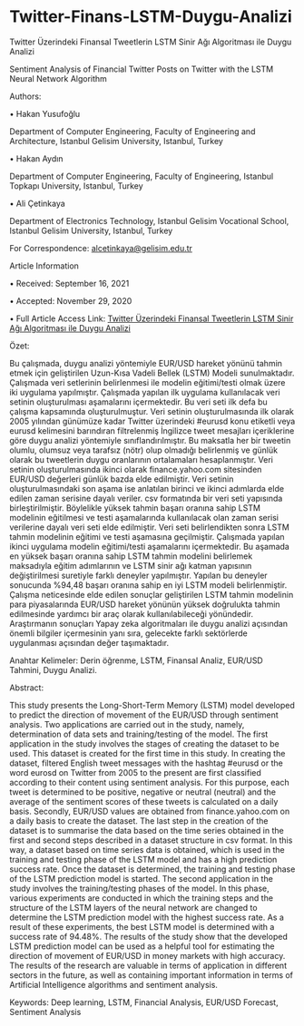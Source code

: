 # Twitter-Finans-LSTM-Duygu-Analizi

Twitter Üzerindeki Finansal Tweetlerin LSTM Sinir Ağı Algoritması ile Duygu Analizi

Sentiment Analysis of Financial Twitter Posts on Twitter with the LSTM Neural Network Algorithm

Authors:

• Hakan Yusufoğlu

Department of Computer Engineering, Faculty of Engineering and Architecture, Istanbul Gelisim University, Istanbul, Turkey

• Hakan Aydın

Department of Computer Engineering, Faculty of Engineering, Istanbul Topkapı University, Istanbul, Turkey

• Ali Çetinkaya

Department of Electronics Technology, Istanbul Gelisim Vocational School, Istanbul Gelisim University, Istanbul, Turkey

For Correspondence: alcetinkaya@gelisim.edu.tr

Article Information

• Received: September 16, 2021

• Accepted: November 29, 2020

• Full Article Access Link: [Twitter Üzerindeki Finansal Tweetlerin LSTM Sinir Ağı Algoritması ile Duygu Analizi](https://dergipark.org.tr/en/pub/veri/issue/67424/996003)

Özet:

Bu çalışmada, duygu analizi yöntemiyle EUR/USD hareket yönünü tahmin etmek için geliştirilen Uzun-Kısa Vadeli Bellek (LSTM) Modeli sunulmaktadır. Çalışmada veri setlerinin belirlenmesi ile modelin eğitimi/testi olmak üzere iki uygulama yapılmıştır. Çalışmada yapılan ilk uygulama kullanılacak veri setinin oluşturulması aşamalarını içermektedir. Bu veri seti ilk defa bu çalışma kapsamında oluşturulmuştur. Veri setinin oluşturulmasında ilk olarak 2005 yılından günümüze kadar Twitter üzerindeki #eurusd konu etiketli veya eurusd kelimesini barındıran filtrelenmiş İngilizce tweet mesajları içeriklerine göre duygu analizi yöntemiyle sınıflandırılmıştır. Bu maksatla her bir tweetin olumlu, olumsuz veya tarafsız (nötr) olup olmadığı belirlenmiş ve günlük olarak bu tweetlerin duygu oranlarının ortalamaları hesaplanmıştır. Veri setinin oluşturulmasında ikinci olarak finance.yahoo.com sitesinden EUR/USD değerleri günlük bazda elde edilmiştir. Veri setinin oluşturulmasındaki son aşama ise anlatılan birinci ve ikinci adımlarda elde edilen zaman serisine dayalı veriler. csv formatında bir veri seti yapısında birleştirilmiştir. Böylelikle yüksek tahmin başarı oranına sahip LSTM modelinin eğitilmesi ve testi aşamalarında kullanılacak olan zaman serisi verilerine dayalı veri seti elde edilmiştir. Veri seti belirlendikten sonra LSTM tahmin modelinin eğitimi ve testi aşamasına geçilmiştir. Çalışmada yapılan ikinci uygulama modelin eğitimi/testi aşamalarını içermektedir. Bu aşamada en yüksek başarı oranına sahip LSTM tahmin modelini belirlemek maksadıyla eğitim adımlarının ve LSTM sinir ağı katman yapısının değiştirilmesi suretiyle farklı deneyler yapılmıştır. Yapılan bu deneyler sonucunda %94,48 başarı oranına sahip en iyi LSTM modeli belirlenmiştir. Çalışma neticesinde elde edilen sonuçlar geliştirilen LSTM tahmin modelinin para piyasalarında EUR/USD hareket yönünün yüksek doğrulukta tahmin edilmesinde yardımcı bir araç olarak kullanılabileceği yönündedir. Araştırmanın sonuçları Yapay zeka algoritmaları ile duygu analizi açısından önemli bilgiler içermesinin yanı sıra, gelecekte farklı sektörlerde uygulanması açısından değer taşımaktadır.

Anahtar Kelimeler: Derin öğrenme, LSTM, Finansal Analiz, EUR/USD Tahmini, Duygu Analizi.

Abstract:

This study presents the Long-Short-Term Memory (LSTM) model developed to predict the direction of movement of the EUR/USD through sentiment analysis. Two applications are carried out in the study, namely, determination of data sets and training/testing of the model. The first application in the study involves the stages of creating the dataset to be used. This dataset is created for the first time in this study. In creating the dataset, filtered English tweet messages with the hashtag #eurusd or the word eurosd on Twitter from 2005 to the present are first classified according to their content using sentiment analysis. For this purpose, each tweet is determined to be positive, negative or neutral (neutral) and the average of the sentiment scores of these tweets is calculated on a daily basis. Secondly, EUR/USD values are obtained from finance.yahoo.com on a daily basis to create the dataset. The last step in the creation of the dataset is to summarise the data based on the time series obtained in the first and second steps described in a dataset structure in csv format. In this way, a dataset based on time series data is obtained, which is used in the training and testing phase of the LSTM model and has a high prediction success rate. Once the dataset is determined, the training and testing phase of the LSTM prediction model is started. The second application in the study involves the training/testing phases of the model. In this phase, various experiments are conducted in which the training steps and the structure of the LSTM layers of the neural network are changed to determine the LSTM prediction model with the highest success rate. As a result of these experiments, the best LSTM model is determined with a success rate of 94.48%. The results of the study show that the developed LSTM prediction model can be used as a helpful tool for estimating the direction of movement of EUR/USD in money markets with high accuracy. The results of the research are valuable in terms of application in different sectors in the future, as well as containing important information in terms of Artificial Intelligence algorithms and sentiment analysis.

Keywords: Deep learning, LSTM, Financial Analysis, EUR/USD Forecast, Sentiment Analysis
